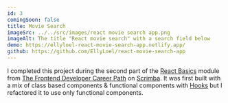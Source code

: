 ```yaml
---
id: 3
comingSoon: false
title: Movie Search
imageSrc: ../../src/images/react movie search app.png
imageAlt: The title "React movie search" with a search field below
demo: https://ellyloel-react-movie-search-app.netlify.app/
github: https://github.com/EllyLoel/react-movie-search-app
---
```


I completed this project during the second part of the [React Basics](https://scrimba.com/learn/learnreact) module from [The Frontend Developer Career Path](https://scrimba.com/learn/frontend) on [Scrimba](https://scrimba.com/). It was first built with a mix of class based components & functional components with [Hooks](https://reactjs.org/docs/hooks-intro.html) but I refactored it to use only functional components.
